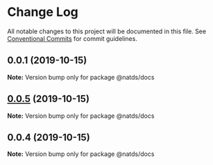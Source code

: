 # Change Log

All notable changes to this project will be documented in this file.
See [Conventional Commits](https://conventionalcommits.org) for commit guidelines.

## 0.0.1 (2019-10-15)

**Note:** Version bump only for package @natds/docs





## [0.0.5](https://github.com/natura-cosmeticos/natds/compare/@natds/docs@0.0.4...@natds/docs@0.0.5) (2019-10-15)

**Note:** Version bump only for package @natds/docs





## 0.0.4 (2019-10-15)

**Note:** Version bump only for package @natds/docs
